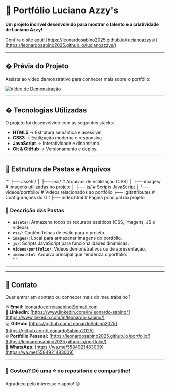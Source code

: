 # 📌 Portfólio Luciano Azzy's  

**Um projeto incrível desenvolvido para mostrar o talento e a criatividade de Luciano Azzy!**  

Confira o site aqui: [https://leonardosabino2025.github.io/lucianoazzys/](https://leonardosabino2025.github.io/lucianoazzys/)  

---

## � **Prévia do Projeto**  
Assista ao vídeo demonstrativo para conhecer mais sobre o portfólio:  

[![Vídeo de Demonstração](https://img.youtube.com/vi/APmbusA4Xd8/0.jpg)](https://youtu.be/APmbusA4Xd8)  

---

## � **Tecnologias Utilizadas**  
O projeto foi desenvolvido com as seguintes stacks:  

- **HTML5** → Estrutura semântica e acessível.  
- **CSS3** → Estilização moderna e responsiva.  
- **JavaScript** → Interatividade e dinamismo.  
- **Git & GitHub** → Versionamento e deploy.  

---

## 📂 **Estrutura de Pastas e Arquivos**
'''
├── assets/
│ ├── css/ # Arquivos de estilização (CSS)
│ ├── images/ # Imagens utilizadas no projeto
│ ├── js/ # Scripts JavaScript
│ └── videos/portfolio/ # Vídeos relacionados ao portfólio
├── .gitattributes # Configurações do Git
├── index.html # Página principal do projeto

### 📌 **Descrição das Pastas**  
- **`assets/`**: Armazena todos os recursos estáticos (CSS, imagens, JS e vídeos).  
- **`css/`**: Contém folhas de estilo para o projeto.  
- **`images/`**: Local para armazenar imagens do portfólio.  
- **`js/`**: Scripts JavaScript para funcionalidades dinâmicas.  
- **`videos/portfolio/`**: Vídeos demonstrativos ou de apresentação.  
- **`index.html`**: Arquivo principal que renderiza o portfólio.  
'''

---

---

## 📩 **Contato**  
Quer entrar em contato ou conhecer mais do meu trabalho?  

✉ **Email:** [leonardocorreiasabino@gmail.com](mailto:leonardocorreiasabino@gmail.com)  
🔗 **LinkedIn:** [https://www.linkedin.com/in/leonardo-sabino/](https://www.linkedin.com/in/leonardo-sabino/)  
💻 **GitHub:** [https://github.com/LeonardoSabino2025](https://github.com/LeonardoSabino2025)  
🌐 **Portfólio Pessoal:** [https://leonardosabino2025.github.io/portfolio/](https://leonardosabino2025.github.io/portfolio/)  
📱 **WhatsApp:** [https://wa.me/5584921483009](https://wa.me/5584921483009)  

---

### 🚀 **Gostou? Dê uma ⭐ no repositório e compartilhe!**  
Agradeço pelo interesse e apoio! 😊 